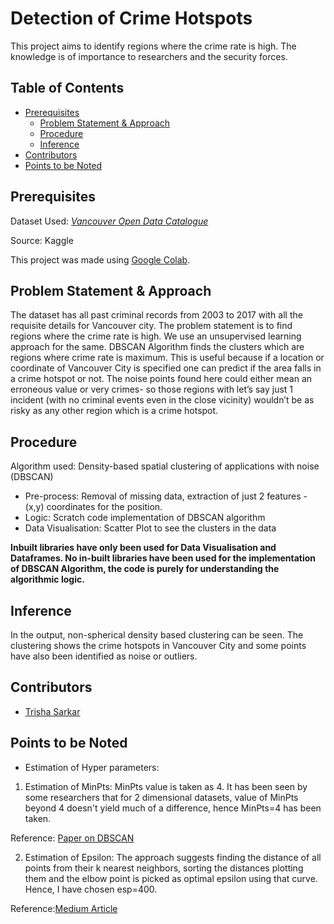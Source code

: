 # Detection of Crime Hotspots

This project aims to identify regions where the crime rate is high. The knowledge is of importance to researchers and the security forces.

## Table of Contents

- [Prerequisites](#prerequisites)
  - [Problem Statement & Approach](#problem-statement-and-approach)
  - [Procedure](#procedure)
  - [Inference](#inference)
- [Contributors](#contributors)
- [Points to be Noted](#points-to-be-noted)
 
## Prerequisites

Dataset Used: [*Vancouver Open Data Catalogue*](https://www.kaggle.com/wosaku/crime-in-vancouver?select=crime.csv) 

Source: Kaggle

This project was made using [Google Colab](https://colab.research.google.com/notebooks/intro.ipynb#recent=true).

## Problem Statement & Approach

The dataset has all past criminal records from 2003 to 2017 with all the requisite details for Vancouver city. The problem statement is to find regions where the crime rate is high. We use an unsupervised learning approach for the same.
DBSCAN Algorithm finds the clusters which are regions where crime rate is maximum. This is useful because if a location or coordinate of Vancouver City is specified one can predict if the area falls in a crime hotspot or not. The noise points found here could either mean an erroneous value or very crimes- so those regions with let’s say just 1 incident (with no criminal events even in the close vicinity) wouldn’t be as risky as any other region which is a crime hotspot. 

## Procedure

Algorithm used: Density-based spatial clustering of applications with noise (DBSCAN)
* Pre-process: Removal of missing data, extraction of just 2 features - (x,y) coordinates for the position.
* Logic: Scratch code implementation of DBSCAN algorithm
* Data Visualisation: Scatter Plot to see the clusters in the data

**Inbuilt libraries have only been used for Data Visualisation and Dataframes. No in-built libraries have been used for the implementation of DBSCAN Algorithm, the code is purely for understanding the algorithmic logic.**

## Inference

In the output, non-spherical density based clustering can be seen. The clustering shows the crime hotspots in Vancouver City and some points have also been identified as noise or outliers.

## Contributors

* [Trisha Sarkar](https://github.com/trishasarkar)

## Points to be Noted

* Estimation of Hyper parameters:
1. Estimation of MinPts: MinPts value is taken as 4. It has been seen by some researchers that for 2 dimensional datasets, value of MinPts beyond 4 doesn't yield much of a difference, hence MinPts=4 has been taken.

Reference: [Paper on DBSCAN](http://www2.cs.uh.edu/~ceick/7363/Papers/dbscan.pdf)

2. Estimation of Epsilon: The approach suggests finding the distance of all points from their k nearest neighbors, sorting the distances plotting them and the elbow point is picked as optimal epsilon using that curve. Hence, I have chosen esp=400.

Reference:[Medium Article](https://towardsdatascience.com/machine-learning-clustering-dbscan-determine-the-optimal-value-for-epsilon-eps-python-example-3100091cfbc )
